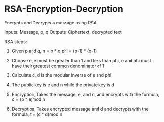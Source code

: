 # RSA-Encryption-Decryption
Encrypts and Decrypts a message using RSA.

Inputs: Message, p, q
Outputs: Ciphertext, decrypted text

RSA steps:
1)  Given p and q,
    n = p * q
    phi = (p-1) * (q-1)
    
2)  Choose e,
    e must be greater than 1 and less than phi,
    e and phi must have their greatest common denominator of 1
    
3)  Calculate d,
    d is the modular inverse of e and phi
    
3)  The public key is e and n while the private key is d

4)  Encryption,
    Takes the message, e, and n, and encrypts with the formula, c = (p ^ e)mod n
    
5)  Decryption,
    Takes encrypted message and d and decrypts with the formula, t = (c ^ d)mod n
    



